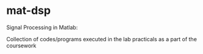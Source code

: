 # mat-dsp

Signal Processing in Matlab:

Collection of codes/programs executed in the lab practicals as a part of the coursework 

